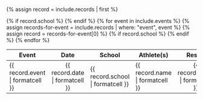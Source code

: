 {% assign record = include.records | first %}

<table>
  <thead>
    <tr>
      <th>Event</th>
      <th style="text-align: center;">Date</th>
      {% if record.school %}
        <th>School</th>
      {% endif %}
      <th>Athlete(s)</th>
      <th style="text-align: center;">Result</th>
    </tr>
  </thead>
  <tbody>
    {% for event in include.events %}
      {% assign records-for-event = include.records | where: "event", event %}
      {% assign record = records-for-event[0] %}
      <tr>
        <td>{{ record.event | formatcell }}</td>
        <td style="text-align: center;">{{ record.date | formatcell }}</td>
        {% if record.school %}
          <td>{{ record.school | formatcell }}</td>
        {% endif %}
        <td>{{ record.name | formatcell }}</td>
        <td style="text-align: center;">{{ record.result | formatcell }}</td>
      </tr>
    {% endfor %}
  </tbody>
</table>
